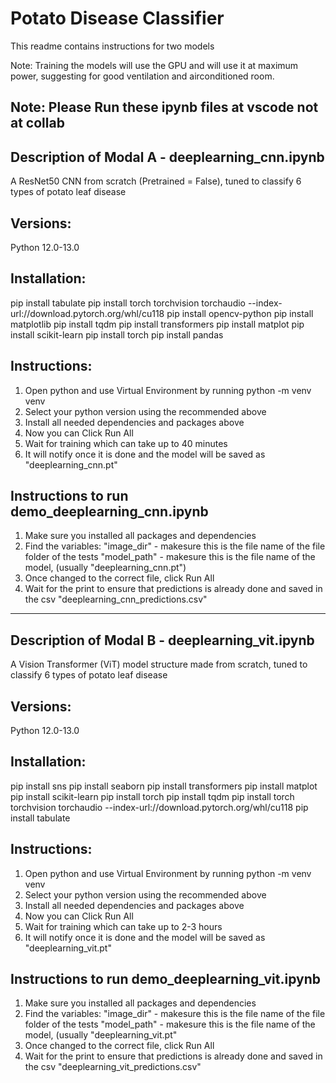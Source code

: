# Potato Disease Classifier 

This readme contains instructions for two models

Note: Training the models will use the GPU and will use it at maximum power, suggesting for good ventilation and airconditioned room.

Note: Please Run these ipynb files at vscode not at collab
-------------------------------------------------
## Description of Modal A - deeplearning_cnn.ipynb
A ResNet50 CNN from scratch (Pretrained = False), tuned to classify 6 types of potato leaf disease 

## Versions:
Python 12.0-13.0 

## Installation:
pip install tabulate
pip install torch torchvision torchaudio --index-url://download.pytorch.org/whl/cu118
pip install opencv-python
pip install matplotlib
pip install tqdm
pip install transformers
pip install matplot
pip install scikit-learn
pip install torch
pip install pandas


## Instructions:
1. Open python and use Virtual Environment by running python -m venv venv
2. Select your python version using the recommended above
3. Install all needed dependencies and packages above
4. Now you can Click Run All
5. Wait for training which can take up to 40 minutes
6. It will notify once it is done and the model will be saved as "deeplearning_cnn.pt"

## Instructions to run demo_deeplearning_cnn.ipynb
1. Make sure you installed all packages and dependencies
2. Find the variables:
 "image_dir" - makesure this is the file name of the file folder of the tests
 "model_path" - makesure this is the file name of the model, (usually "deeplearning_cnn.pt")
3. Once changed to the correct file, click Run All
4. Wait for the print to ensure that predictions is already done and saved in the csv "deeplearning_cnn_predictions.csv"
-------------------------------------------------
## Description of Modal B - deeplearning_vit.ipynb
A Vision Transformer (ViT) model structure made from scratch, tuned to classify 6 types of potato leaf disease 

## Versions:
Python 12.0-13.0 

## Installation:
pip install sns
pip install seaborn
pip install transformers
pip install matplot
pip install scikit-learn
pip install torch
pip install tqdm
pip install torch torchvision torchaudio --index-url://download.pytorch.org/whl/cu118
pip install tabulate

## Instructions:
1. Open python and use Virtual Environment by running python -m venv venv
2. Select your python version using the recommended above
3. Install all needed dependencies and packages above
4. Now you can Click Run All
5. Wait for training which can take up to 2-3 hours
6. It will notify once it is done and the model will be saved as "deeplearning_vit.pt"

## Instructions to run demo_deeplearning_vit.ipynb
1. Make sure you installed all packages and dependencies
2. Find the variables:
 "image_dir" - makesure this is the file name of the file folder of the tests
 "model_path" - makesure this is the file name of the model, (usually "deeplearning_vit.pt"
3. Once changed to the correct file, click Run All
4. Wait for the print to ensure that predictions is already done and saved in the csv "deeplearning_vit_predictions.csv"


